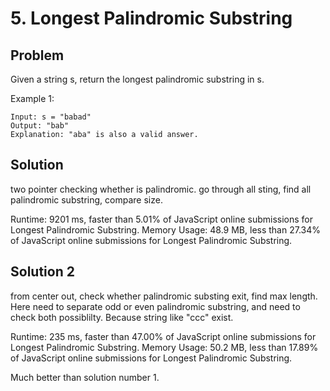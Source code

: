 # 5. Longest Palindromic Substring

## Problem
Given a string s, return the longest palindromic substring in s.

Example 1:

```dash
Input: s = "babad"
Output: "bab"
Explanation: "aba" is also a valid answer.
```

## Solution
two pointer checking whether is palindromic.
go through all sting, find all palindromic substring, compare size. 

Runtime: 9201 ms, faster than 5.01% of JavaScript online submissions for Longest Palindromic Substring.
Memory Usage: 48.9 MB, less than 27.34% of JavaScript online submissions for Longest Palindromic Substring.

## Solution 2
from center out, check whether palindromic substing exit, find max length.
Here need to separate odd or even palindromic substring, and need to check both possiblilty. 
Because string like "ccc" exist. 

Runtime: 235 ms, faster than 47.00% of JavaScript online submissions for Longest Palindromic Substring.
Memory Usage: 50.2 MB, less than 17.89% of JavaScript online submissions for Longest Palindromic Substring.

Much better than solution number 1.


